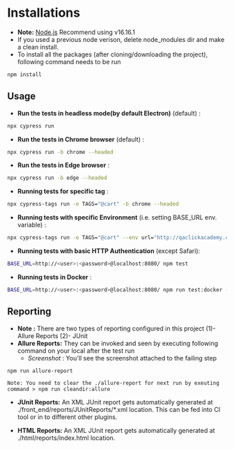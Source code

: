 # Installations

- **Note:** [Node.js](https://www.nodejs.org/) Recommend using v16.16.1
- If you used a previous node verison, delete node_modules dir and make a clean install.
- To install all the packages (after cloning/downloading the project), following command needs to be run
```sh
npm install
```

## Usage

- **Run the tests in headless mode(by default Electron)** (default) :

```sh
npx cypress run
```
- **Run the tests in Chrome browser** (default) :

```sh
npx cypress run -b chrome --headed
```
- **Run the tests in Edge browser** :

```sh
npx cypress run -b edge --headed
```
- **Running tests for specific tag** :
```sh
npx cypress-tags run -e TAGS="@cart" -b chrome --headed
```
- **Running tests with specific Environment** (i.e. setting BASE_URL env. variable) :

```sh
npx cypress-tags run -e TAGS="@cart" --env url="http://qaclickacademy.com/practice.php" -b chrome --headed
```


- **Running tests with basic HTTP Authentication** (except Safari):
```sh
BASE_URL=http://<user>:<password>@localhost:8080/ npm test
```
- **Running tests in Docker** :
```sh
BASE_URL=http://<user>:<password>@localhost:8080/ npm run test:docker -- --cucumberOpts.tagExpression="@smoke"
```
## Reporting
 - **Note :** There are two types of reporting configured in this project (1)- Allure Reports (2)- JUnit
- **Allure Reports:** They can be invoked and seen by executing following command on your local after the test run
    - _Screenshot_ : You'll see the screenshot attached to the failing step
   
 ```sh
 npm run allure-report
```
    Note: You need to clear the ./allure-report for next run by exeuting command > npm run cleandir:allure

- **JUnit Reports:** An XML JUnit report gets automatically generated at ./front_end/reports/JUnitReports/*.xml location.
This can be fed into CI tool or in to different other plugins.
  
- **HTML Reports:** An XML JUnit report gets automatically generated at ./html/reports/index.html location.
 
